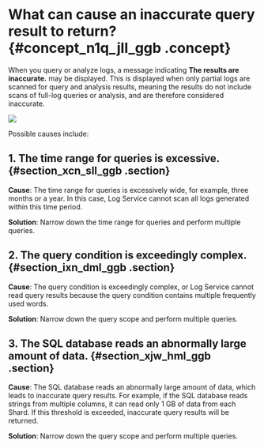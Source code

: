 # What can cause an inaccurate query result to return? {#concept_n1q_jll_ggb .concept}

When you query or analyze logs, a message indicating **The results are inaccurate.** may be displayed. This is displayed when only partial logs are scanned for query and analysis results, meaning the results do not include scans of full-log queries or analysis, and are therefore considered inaccurate.

![](images/35302_en-US.png)

Possible causes include:

## 1. The time range for queries is excessive. {#section_xcn_sll_ggb .section}

**Cause**: The time range for queries is excessively wide, for example, three months or a year. In this case, Log Service cannot scan all logs generated within this time period.

**Solution**: Narrow down the time range for queries and perform multiple queries.

## 2. The query condition is exceedingly complex. {#section_ixn_dml_ggb .section}

**Cause**: The query condition is exceedingly complex, or Log Service cannot read query results because the query condition contains multiple frequently used words.

**Solution**: Narrow down the query scope and perform multiple queries.

## 3. The SQL database reads an abnormally large amount of data. {#section_xjw_hml_ggb .section}

**Cause**: The SQL database reads an abnormally large amount of data, which leads to inaccurate query results. For example, if the SQL database reads strings from multiple columns, it can read only 1 GB of data from each Shard. If this threshold is exceeded, inaccurate query results will be returned.

**Solution**: Narrow down the query scope and perform multiple queries.

